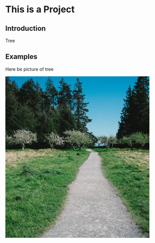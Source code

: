 # This is a Project

## Introduction

Tree

## Examples

Here be picture of tree

![This is tree](../assets/project_1_1.jpg)